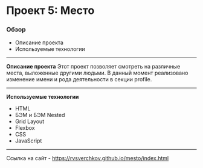 # Проект 5: Место

### Обзор
* Описание проекта
* Используемые технологии
****
**Описание проекта**
Этот проект позволяет смотреть на различные места, выложенные другими людьми. В данный момент реализовано изменение
имени и рода деятельности в секции profile.
****
**Используемые технологии**
* HTML
* БЭМ и БЭМ Nested
* Grid Layout
* Flexbox
* CSS
* JavaScript
****
Ссылка на сайт - https://rvsverchkov.github.io/mesto/index.html